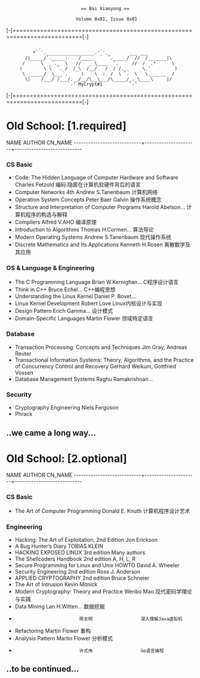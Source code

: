                                 == Bai Xiaoyong ==

                              Volume 0x01, Issue 0x01

[-]==========================================================================[-]

               _.                      _
              *  `.__________________.'_'._       ___ ___
           /|_____/`._____:    /_____     `._____/  //  /_______|\
          /      \  _`._  \   //   _ \____  `.     //  /  .*      \
         (        \ \  `. /  /_\  /__/   /  / /.__     \.'         )
          \  _____/  \___`.     )    \  :  /  \ `.  \   \_______  /
           \|    /___/ /___/.__/__/\__\___/\_____/_._\____\     |/
                           `-' MyCrypt#1          `-'

[-]==========================================================================[-]

# Old School: [1.required] #
  NAME                        AUTHOR                 CN_NAME
----------------------------+----------------------+----------------------------
### CS Basic ###
* Code: The Hidden Language of Computer Hardware and Software
                              Charles Petzold        编码:隐匿在计算机软硬件背后的语言   
* Computer Networks 4th       Andrew S.Tanenbaum     计算机网络
* Operation System Concepts   Peter Baer Galvin      操作系统概念               
* Structure and Interpretation of Computer Programs
                              Harold Abelson...      计算机程序的构造与解释
* Compilers                   Alfred V.AHO           编译原理
* Introduction to Algorithms  Thomas H.Cormen...     算法导论
* Modern Operating Systems    Andrew S.Tanenbaum     现代操作系统
* Discrete Mathematics and Its Applications
                              Kenneth H.Rosen        离散数学及其应用

### OS & Language & Engineering ###
* The C Programming Language  Brian W.Kernighan...   C程序设计语言
* Think in C++                Bruce Echel...         C++编程思想
* Understanding the Linux Kernel
                              Daniel P. Bovet...
* Linux Kernel Development    Robert Love            Linux内核设计与实现
* Design Pattern              Erich Gamma...         设计模式
* Domain-Specific Languages   Martin Flower          领域特定语言

### Database ###
* Transaction Processing: Concepts and Techniques
                              Jim Gray, Andreas Reuter
* Transactional Information Systems: Theory, Algorithms,
     and the Practice of Concurrency Control and Recovery 
                              Gerhard Weikum, Gottfried Vossen
* Database Management Systems Raghu Ramakrishnan...

### Security ###
* Cryptography Engineering    Niels Ferguson
* Phrack

..we came a long way...
--------------------------------------------------------------------------------


# Old School: [2.optional] #
  NAME                        AUTHOR                 CN_NAME
----------------------------+----------------------+----------------------------
### CS Basic ###
* The Art of Computer Programming
                              Donald E. Knuth        计算机程序设计艺术

### Engineering ###
* Hacking: The Art of Exploitation, 2nd Edition 
                              Jon Erickson
* A Bug Hunter’s Diary        TOBIAS KLEIN
* HACKING EXPOSED LINUX 3rd edition
                              Many authors
* The Shellcoders Handbook 2nd edition
                              A, H, L, R
* Secure Programming for Linux and Unix HOWTO
                              David A. Wheeler
* Security Engineering 2nd edition
                              Ross J. Anderson
* APPLIED CRYPTOGRAPHY 2nd edition
                              Bruce Schneier
* The Art of Intrusion        Kevin Mitnick
* Modern Cryptography: Theory and Practice
                              Wenbo Mao              现代密码学理论与实践
* Data Mining                 Lan H.Witten...        数据挖掘
*                             周志明                  深入理解Java虚拟机
* Refactoring                 Martin Flower          重构
* Analysis Pattern            Martin Flower          分析模式
*                             许式伟                  Go语言编程

..to be continued...
--------------------------------------------------------------------------------
